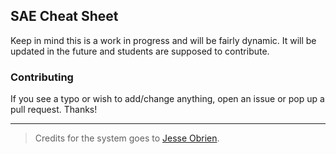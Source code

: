 ## SAE Cheat Sheet

Keep in mind this is a work in progress and will be fairly dynamic. It will be updated in the future and students are supposed to contribute.

### Contributing

If you see a typo or wish to add/change anything, open an issue or pop up a pull request. Thanks!

---

> Credits for the system goes to [Jesse Obrien](https://github.com/JesseObrien/laravel-cheatsheet).